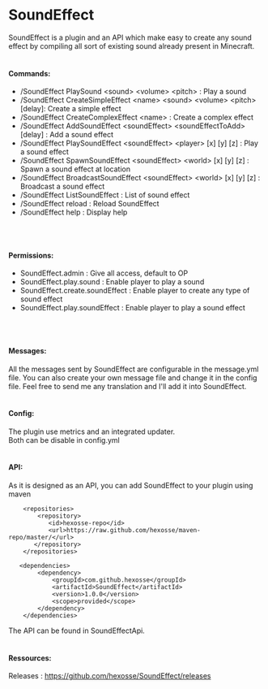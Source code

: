 # SoundEffect
SoundEffect is a plugin and an API which make easy to create any sound effect by compiling all sort of existing sound already present in Minecraft.
<br>
<br>

#### Commands:
* /SoundEffect PlaySound \<sound> \<volume> \<pitch> : Play a sound
* /SoundEffect CreateSimpleEffect \<name> \<sound> \<volume> \<pitch> [delay]: Create a simple effect
* /SoundEffect CreateComplexEffect \<name> : Create a complex effect
* /SoundEffect AddSoundEffect \<soundEffect> \<soundEffectToAdd> [delay] : Add a sound effect
* /SoundEffect PlaySoundEffect \<soundEffect> \<player> [x] [y] [z] : Play a sound effect
* /SoundEffect SpawnSoundEffect \<soundEffect> \<world> [x] [y] [z] : Spawn a sound effect at location
* /SoundEffect BroadcastSoundEffect \<soundEffect> \<world> [x] [y] [z] : Broadcast a sound effect
* /SoundEffect ListSoundEffect : List of sound effect
* /SoundEffect reload : Reload SoundEffect
* /SoundEffect help : Display help
<br>
<br>

#### Permissions:
* SoundEffect.admin : Give all access, default to OP
* SoundEffect.play.sound : Enable player to play a sound
* SoundEffect.create.soundEffect : Enable player to create any type of sound effect
* SoundEffect.play.soundEffect : Enable player to play a sound effect
<br>
<br>

#### Messages:
All the messages sent by SoundEffect are configurable in the message.yml file.
You can also create your own message file and change it in the config file.
Feel free to send me any translation and I'll add it into SoundEffect.
<br>
<br>

#### Config:
The plugin use metrics and an integrated updater.<br>
Both can be disable in config.yml
<br>
<br>

#### API:
As it is designed as an API, you can add SoundEffect to your plugin using maven

```
    <repositories>
        <repository>
           <id>hexosse-repo</id>
           <url>https://raw.github.com/hexosse/maven-repo/master/</url>
       </repository>
    </repositories>
```

```
   <dependencies>
        <dependency>
            <groupId>com.github.hexosse</groupId>
            <artifactId>SoundEffect</artifactId>
            <version>1.0.0</version>
            <scope>provided</scope>
        </dependency>
    </dependencies>
```

The API can be found in SoundEffectApi.
<br>
<br>


#### Ressources:
Releases : https://github.com/hexosse/SoundEffect/releases
